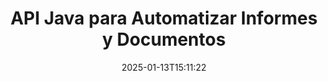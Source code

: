 ---
############################# Static ############################
layout: "landing"
date: 2025-01-13T15:11:22
draft: false

lang: es
product: "Assembly"
product_tag: "assembly"
platform: "Java"
platform_tag: "java"

############################# Drop-down ############################
supported_platforms:
  items:
    # supported_platforms loop
    - title: ".NET"
      tag: "net"
    # supported_platforms loop
    - title: "Java"
      tag: "java"
    # supported_platforms loop
    - title: "Node.js"
      tag: "nodejs-java"

############################# Head ############################
head_title: "Biblioteca Java para Creación, Automatización y Generación de Informes de Documentos"
head_description: "Biblioteca Java para automatizar la creación de documentos y generar informes. Crea documentos PDF, Word, Excel, PPTX, HTML y de correo electrónico usando plantillas personalizadas."

############################# Header ############################
title: "API Java para Automatizar Informes y Documentos"
description: "Simplifica la generación de informes en Java fusionando datos con plantillas."
words:
  for: "para"

actions:
  main: "Obtén Prueba a través de Maven"
  main_link: "https://releases.groupdocs.com/java/repo/com/groupdocs/groupdocs-assembly/"
  alt: "Licencias"
  alt_link: "https://purchase.groupdocs.com/pricing/assembly/java/"
  title: "¿Listo para Comenzar?"
  description: "Prueba las características de GroupDocs.Assembly gratis o solicita una licencia."

release:
  title: "Versión {0} lanzada"
  notes: "Ver novedades"
  downloads: "Descargas"
  link: "https://releases.groupdocs.com/assembly/java/"

code:
  title: "Generar un Gráfico en DOCX con Java"
  more: "Más ejemplos"
  more_link: "https://github.com/groupdocs-assembly/GroupDocs.Assembly-for-Java/"
  install_title : "Maven XML"
  install: |
    <dependency>
      <groupId>com.groupdocs</groupId>
      <artifactId>groupdocs-assembly</artifactId>
      <version>{0}</version>
    </dependency>
  content: |
    ```java {style=abap}
    // Ruta a la plantilla principal
    String template = "chart_template.docx";

    // Recuperar datos de productividad de los gerentes de la fuente
    DocumentTable data_table = 
        new DocumentTable("Managers.json", 1);

    // Crear una instancia de DataSourceInfo con los datos
    DataSourceInfo data 
        = new DataSourceInfo(data_table, "managers");

    // Establecer colores del gráfico usando otro DataSourceInfo
    DataSourceInfo design = 
        new DataSourceInfo("red", "color");

    // Rellenar la plantilla con datos y guardarla en la salida
    DocumentAssembler asm = new DocumentAssembler();
    asm.assembleDocument(template, "result.docx", data, design);
    ```

############################# Overview ############################
overview:
  enable: true
  title: "Resumen de GroupDocs.Assembly"
  description: "Una biblioteca Java diseñada para la creación automatizada de documentos e integración de datos sin interrupciones."
  features:
    # feature loop
    - title: "Fusionar Datos Empresariales en Plantillas con Java"
      content: "Crea fácilmente informes profesionales incrustando datos de JSON, XML u otras fuentes en plantillas pre diseñadas usando GroupDocs.Assembly for Java."

    # feature loop
    - title: "Trabajar con Objetos Embebidos"
      content: "Puebla automáticamente elementos como tablas, gráficos y diagramas en documentos usando datos de fuentes externas."

    # feature loop
    - title: "Personalización Avanzada"
      content: "GroupDocs.Assembly for Java ofrece características flexibles como generar códigos de barras, extraer datos en línea a través de URL y exportar la salida en diferentes formatos."

############################# Platforms ############################
platforms:
  enable: true
  title: "Independencia de plataforma"
  description: "GroupDocs.Assembly for Java funciona sin problemas con sistemas operativos, marcos de desarrollo y gestores de paquetes populares."
  items:
    # platform loop
    - title: "Amazon"
      image: "amazon"
    # platform loop
    - title: "Docker"
      image: "docker"
    # platform loop
    - title: "Azure"
      image: "azure"
    # platform loop
    - title: "Eclipse"
      image: "eclipse"
    # platform loop
    - title: "IntelliJ"
      image: "intellij"
    # platform loop
    - title: "Windows"
      image: "windows"
    # platform loop
    - title: "Linux"
      image: "linux"
    # platform loop
    - title: "Maven"
      image: "maven"

############################# File formats ############################
formats:
  enable: true
  title: "Formatos de archivo soportados"
  description: |
    GroupDocs.Assembly for Java soporta una amplia gama de [formatos de documento](https://docs.groupdocs.com/assembly/java/supported-document-formats/).
  groups:
    # group loop
    - color: "green"
      content: |
        ### Formatos de Microsoft Office
        * **Word:**  DOCX, DOC, DOCM, DOT, DOTX, DOTM, RTF, WordprocessingML
        * **Excel:** XLSX, XLS, XLSM, XLSB, XLTM, XLT, XLTM, XLTX, SpreadsheetML
        * **PowerPoint:** PPT, PPTX, PPTM, PPS, PPSX, PPSM, POTM, POTX
    # group loop
    - color: "blue"
      content: |
        ### Imágenes y Otros Formatos
        * **Portable:** PDF
        * **Imágenes:** SVG, TIFF
        * **Otros formatos de oficina:** ODT, OTT, OTS, ODS, ODP, OTP
      # group loop
    - color: "red"
      content: |
        ### Otros formatos
        * **Web:** HTML, MHTML
        * **Correos electrónicos:** EML, MSG, EMLX
        * **Otros:** EPUB, MD

############################# Features ############################
features:
  enable: true
  title: "Capacidades Clave de GroupDocs.Assembly"
  description: "Crea documentos y informes profesionales con manejo de datos avanzado."

  items:
    # feature loop
    - icon: "preview"
      title: "Elementos de Datos Visuales"
      content: "Agrega y formatea elementos como gráficos, tablas, imágenes y listas directamente en tus documentos."

    # feature loop
    - icon: "manipulate"
      title: "Transformación de Datos"
      content: "Utiliza fórmulas, ordenamientos y otras herramientas para organizar y presentar tus datos de manera efectiva."

    # feature loop
    - icon: "two_pages"
      title: "Soporte para Varios Formatos"
      content: "Trabaja fácilmente con tipos de archivo comunes tanto para plantillas como para archivos de salida."

    # feature loop
    - icon: "document_settings"
      title: "Formateo Avanzado de Plantillas"
      content: "Personaliza las plantillas con opciones de formateo numérico, alfabético y otras avanzadas."

    # feature loop
    - icon: "text"
      title: "Generación Dinámica de Códigos de Barras"
      content: "Crea y coloca rápidamente imágenes de códigos de barras en documentos según sea necesario."

    # feature loop
    - icon: "add"
      title: "Estilización de Texto Flexible"
      content: "Aplica transformaciones de texto como mayúsculas, minúsculas, estilo título u otros estilos en las plantillas."

    # feature loop
    - icon: "manipulate"
      title: "Importar Contenido Externo"
      content: "Incorpora dinámicamente contenido de archivos externos al generar documentos."

    # feature loop
    - icon: "convert"
      title: "Exportar en Varios Formatos"
      content: "Guarda documentos finales en varios formatos de archivo utilizando extensiones o configuraciones especificadas."

    # feature loop
    - icon: "update"
      title: "Incorporación Dinámica de Medios"
      content: "Inserta imágenes u otro contenido usando datos codificados en Base64 durante la creación de documentos."

############################# Code samples ############################
code_samples:
  enable: true
  title: "Ejemplos de código"
  description: "Explora código de ejemplo para tareas comunes con GroupDocs.Assembly."
  items:
    # code sample loop
    - title: "Crear una Lista con Viñetas en Word"
      content: |
        Aprende a agregar [listas con viñetas](https://docs.groupdocs.com/assembly/java/bulleted-list-in-word-processing-document/) a documentos de Word para una representación organizada de datos. Este ejemplo muestra cómo generar una lista en Word usando GroupDocs.Assembly.
        {{< landing/code title="Crear una Lista con Viñetas en Word">}}
        ```java {style=abap}
        // Inserta esta plantilla en una página del documento:
        // Indicadores de rendimiento de los gerentes
        // . <<foreach [in products]>><<[ProductName]>>
        // <</foreach>>

        // Especifica la ruta de la plantilla
        String template = "Bulleted List Template.docx";

        // Establece la ruta del archivo de salida
        String result = "Result Report.docx"

        // Recupera datos de los gerentes de una fuente JSON
        JsonDataSource dataSource = new JsonDataSource("Report data.json");
        DataSourceInfo data = new DataSourceInfo(dataSource, "managers")

        // Genera el informe con los datos llenos
        DocumentAssembler assembler = new DocumentAssembler();
        assembler.assembleDocument(template, result, data);
        ```
        {{< /landing/code >}}
    # code sample loop
    - title: "Crear Gráficos Circulares en PPTX"
      content: |
        Usa plantillas y XML para agregar [gráficos circulares](https://docs.groupdocs.com/assembly/java/pie-chart-in-presentation-document/) a tus presentaciones. Haz que tus informes sean más atractivos al incluir gráficos circulares para visualizar datos.
        {{< landing/code title="Crear Gráficos Circulares en PPTX">}}
        ```java {style=abap}   
        // Agrega la plantilla del título del gráfico a la presentación:
        // Ingresos de los clientes <<foreach [in customers]>> 
        // <<x [CustomerName]>>

        // Incluye también la plantilla de datos del gráfico:
        // Total Order Price<<foreach [in customers]>> 
        // <<x [CustomerName]>>

        // Especifica la ruta de la plantilla del gráfico
        String template = "Pie Chart Template.pptx";

        // Establece la ruta del archivo de salida
        String result = "Result Report.pptx"

        // Recupera datos de los clientes de una fuente XML
        JsonDataSource dataSource = new JsonDataSource("Chart data.xml");
        DataSourceInfo data = new DataSourceInfo(dataSource, "customers")

        // Genera el gráfico y guarda el resultado
        DocumentAssembler assembler = new DocumentAssembler();
        assembler.assembleDocument(template, result, data);
        ```
        {{< /landing/code >}}

---
